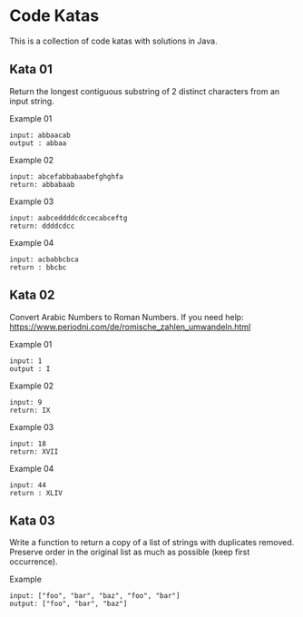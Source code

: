 # Code Katas

This is a collection of code katas with solutions in Java.

## Kata 01 

Return the longest contiguous substring of 2 distinct characters from an input string.

Example 01
```
input: abbaacab
output : abbaa
```

Example 02
```
input: abcefabbabaabefghghfa 
return: abbabaab
```

Example 03
```
input: aabceddddcdccecabceftg 
return: ddddcdcc
```

Example 04
```
input: acbabbcbca 
return : bbcbc
````


## Kata 02

Convert Arabic Numbers to Roman Numbers. If you need help: https://www.periodni.com/de/romische_zahlen_umwandeln.html

Example 01
```
input: 1
output : I
```

Example 02
```
input: 9 
return: IX
```

Example 03
```
input: 18 
return: XVII
```

Example 04
```
input: 44 
return : XLIV
````

## Kata 03

Write a function to return a copy of a list of strings with duplicates removed. Preserve order in the original list as much as possible (keep first occurrence).

Example
```
input: ["foo", "bar", "baz", "foo", "bar"]
output: ["foo", "bar", "baz"]
```



